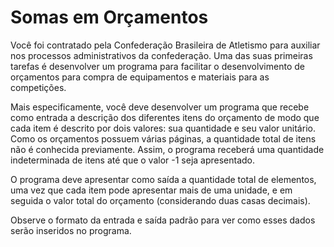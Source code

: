 # Somas em Orçamentos

Você foi contratado pela Confederação Brasileira de Atletismo para auxiliar nos processos administrativos da confederação. Uma das suas primeiras tarefas é desenvolver um programa para facilitar o desenvolvimento de orçamentos para compra de equipamentos e materiais para as competições.

Mais especificamente, você deve desenvolver um programa que recebe como entrada a descrição dos diferentes itens do orçamento de modo que cada item é descrito por dois valores: sua quantidade e seu valor unitário. Como os orçamentos possuem várias páginas, a quantidade total de itens não é conhecida previamente. Assim, o programa receberá uma quantidade indeterminada de itens até que o valor -1 seja apresentado.

O programa deve apresentar como saída a quantidade total de elementos, uma vez que cada item pode apresentar mais de uma unidade, e em seguida o valor total do orçamento (considerando duas casas decimais).

Observe o formato da entrada e saída padrão para ver como esses dados serão inseridos no programa.